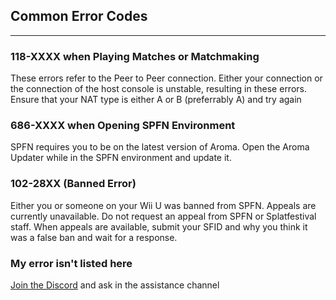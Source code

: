 ## Common Error Codes

---

### 118-XXXX when Playing Matches or Matchmaking

These errors refer to the Peer to Peer connection. Either your connection or the connection of the host console is unstable, resulting in these errors. Ensure that your NAT type is either A or B (preferrably A) and try again

### 686-XXXX when Opening SPFN Environment

SPFN requires you to be on the latest version of Aroma. Open the Aroma Updater while in the SPFN environment and update it.

### 102-28XX (Banned Error)

Either you or someone on your Wii U was banned from SPFN. Appeals are currently unavailable. Do not request an appeal from SPFN or Splatfestival staff. When appeals are available, submit your SFID and why you think it was a false ban and wait for a response.

### My error isn't listed here

[Join the Discord](https://discord.gg/grMSxZf) and ask in the assistance channel